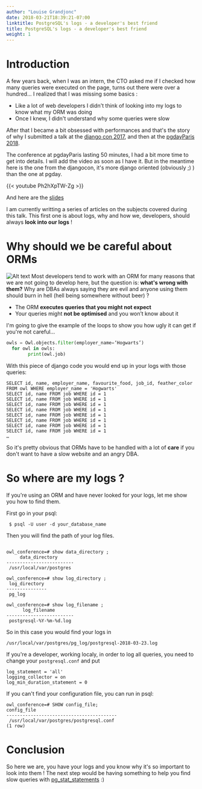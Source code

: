 ```yaml
---
author: "Louise Grandjonc"
date: 2018-03-21T18:39:21-07:00
linktitle: PostgreSQL's logs - a developer's best friend
title: PostgreSQL's logs - a developer's best friend
weight: 1
---
```



# Introduction


A few years back, when I was an intern, the CTO asked me if I checked how many queries were executed on the page, turns out there were over a hundred...
I realized that I was missing some basics :

- Like a lot of web developers I didn't think of looking into my logs to know what my ORM was doing
- Once I knew, I didn't understand why some queries were slow

After that I became a bit obsessed with performances and that's the story of why I submitted a talk at the [django con 2017](https://2017.djangocon.eu/), and then at the [pgdayParis 2018](https://2018.pgday.paris/).

The conference at pgdayParis lasting 50 minutes, I had a bit more time to get into details. I will add the video as soon as I have it. But in the meantime here is the one from the djangocon, it's more django oriented (obviously ;) ) than the one at pgday.

{{< youtube Ph2hXpTW-Zg >}}

And here are the [slides](https://fr.slideshare.net/LouiseGrandjonc/becoming-a-better-developer-with-explain)

I am currently writting a series of articles on the subjects covered during this talk. This first one is about logs, why and how we, developers, should always **look into our logs** !


# Why should we be careful about ORMs
![Alt text](/images/Owls_gnihihi.png)
Most developers tend to work with an ORM for many reasons that we are not going to develop here, but the question is: **what's wrong with them?**
Why are DBAs always saying they are evil and anyone using them should burn in hell (hell being somewhere without beer) ?

- The ORM **executes queries that you might not expect**
- Your queries might **not be optimised** and you won’t know about it

I'm going to give the example of the loops to show you how ugly it can get if you're not careful...

```python
owls = Owl.objects.filter(employer_name=‘Hogwarts’)
  for owl in owls:
        print(owl.job)
```

With this piece of django code you would end up in your logs with those queries:

```code
SELECT id, name, employer_name, favourite_food, job_id, feather_color FROM owl WHERE employer_name = 'Hogwarts'
SELECT id, name FROM job WHERE id = 1
SELECT id, name FROM job WHERE id = 1
SELECT id, name FROM job WHERE id = 1
SELECT id, name FROM job WHERE id = 1
SELECT id, name FROM job WHERE id = 1
SELECT id, name FROM job WHERE id = 1
SELECT id, name FROM job WHERE id = 1
SELECT id, name FROM job WHERE id = 1
…
```

So it's pretty obvious that ORMs have to be handled with a lot of **care** if you don't want to have a slow website and an angry DBA.

# So where are my logs ?

If you're using an ORM and have never looked for your logs, let me show you how to find them.

First go in your psql:

```code
 $ psql -U user -d your_database_name
```

Then you will find the path of your log files.

```code

owl_conference=# show data_directory ;
     data_directory
-------------------------
 /usr/local/var/postgres

owl_conference=# show log_directory ;
 log_directory
---------------
 pg_log

owl_conference=# show log_filename ;
      log_filename
-------------------------
 postgresql-%Y-%m-%d.log
```

So in this case you would find your logs in

```code
/usr/local/var/postgres/pg_log/postgresql-2018-03-23.log
```

If you're a developer, working localy, in order to log all queries, you need to change your `postgresql.conf` and put

```code
log_statement = 'all'
logging_collector = on
log_min_duration_statement = 0
```

If you can't find your configuration file, you can run in psql:

```code
owl_conference=# SHOW config_file;
config_file
-----------------------------------------
 /usr/local/var/postgres/postgresql.conf
(1 row)
```


# Conclusion

So here we are, you have your logs and you know why it's so important to look into them ! The next step would be having something to help you find slow queries with [pg_stat_statements](/blog/pg-stat-statements/) :)

